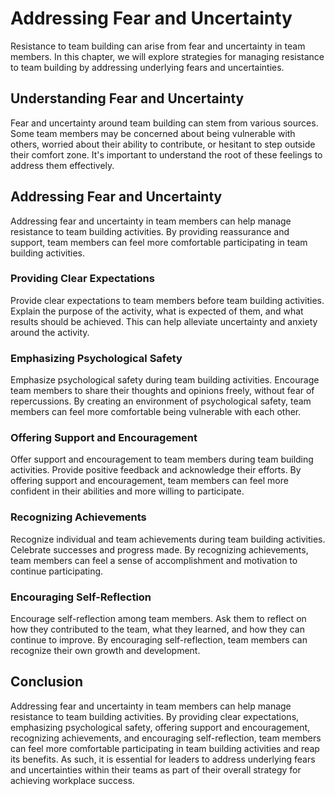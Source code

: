 Addressing Fear and Uncertainty
================================================================================

Resistance to team building can arise from fear and uncertainty in team members. In this chapter, we will explore strategies for managing resistance to team building by addressing underlying fears and uncertainties.

Understanding Fear and Uncertainty
----------------------------------

Fear and uncertainty around team building can stem from various sources. Some team members may be concerned about being vulnerable with others, worried about their ability to contribute, or hesitant to step outside their comfort zone. It's important to understand the root of these feelings to address them effectively.

Addressing Fear and Uncertainty
-------------------------------

Addressing fear and uncertainty in team members can help manage resistance to team building activities. By providing reassurance and support, team members can feel more comfortable participating in team building activities.

### Providing Clear Expectations

Provide clear expectations to team members before team building activities. Explain the purpose of the activity, what is expected of them, and what results should be achieved. This can help alleviate uncertainty and anxiety around the activity.

### Emphasizing Psychological Safety

Emphasize psychological safety during team building activities. Encourage team members to share their thoughts and opinions freely, without fear of repercussions. By creating an environment of psychological safety, team members can feel more comfortable being vulnerable with each other.

### Offering Support and Encouragement

Offer support and encouragement to team members during team building activities. Provide positive feedback and acknowledge their efforts. By offering support and encouragement, team members can feel more confident in their abilities and more willing to participate.

### Recognizing Achievements

Recognize individual and team achievements during team building activities. Celebrate successes and progress made. By recognizing achievements, team members can feel a sense of accomplishment and motivation to continue participating.

### Encouraging Self-Reflection

Encourage self-reflection among team members. Ask them to reflect on how they contributed to the team, what they learned, and how they can continue to improve. By encouraging self-reflection, team members can recognize their own growth and development.

Conclusion
----------

Addressing fear and uncertainty in team members can help manage resistance to team building activities. By providing clear expectations, emphasizing psychological safety, offering support and encouragement, recognizing achievements, and encouraging self-reflection, team members can feel more comfortable participating in team building activities and reap its benefits. As such, it is essential for leaders to address underlying fears and uncertainties within their teams as part of their overall strategy for achieving workplace success.
